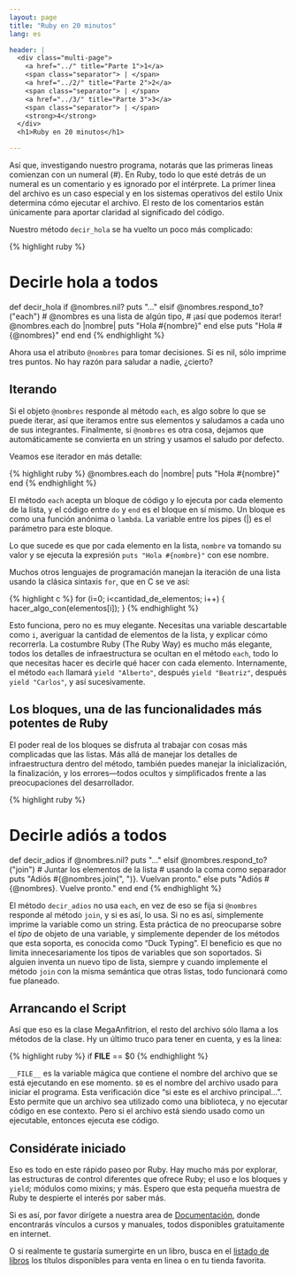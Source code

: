 ```yaml
---
layout: page
title: "Ruby en 20 minutos"
lang: es

header: |
  <div class="multi-page">
    <a href="../" title="Parte 1">1</a>
    <span class="separator"> | </span>
    <a href="../2/" title="Parte 2">2</a>
    <span class="separator"> | </span>
    <a href="../3/" title="Parte 3">3</a>
    <span class="separator"> | </span>
    <strong>4</strong>
  </div>
  <h1>Ruby en 20 minutos</h1>

---
```


Así que, investigando nuestro programa, notarás que las primeras lineas
comienzan con un numeral (#). En Ruby, todo lo que esté detrás de un
numeral es un comentario y es ignorado por el intérprete. La primer
linea del archivo es un caso especial y en los sistemas operativos del
estilo Unix determina cómo ejecutar el archivo. El resto de los
comentarios están únicamente para aportar claridad al significado del
código.

Nuestro método `decir_hola` se ha vuelto un poco más complicado:

{% highlight ruby %}
# Decirle hola a todos
def decir_hola
  if @nombres.nil?
    puts "..."
  elsif @nombres.respond_to?("each")
    # @nombres es una lista de algún tipo,
    # ¡así que podemos iterar!
    @nombres.each do |nombre|
      puts "Hola #{nombre}"
    end
  else
    puts "Hola #{@nombres}"
  end
end
{% endhighlight %}

Ahora usa el atributo `@nombres` para tomar decisiones. Si es nil, sólo
imprime tres puntos. No hay razón para saludar a nadie, ¿cierto?

## Iterando

Si el objeto `@nombres` responde al método `each`, es algo sobre lo que
se puede iterar, así que iteramos entre sus elementos y saludamos a cada
uno de sus integrantes. Finalmente, si `@nombres` es otra cosa, dejamos
que automáticamente se convierta en un string y usamos el saludo por
defecto.

Veamos ese iterador en más detalle:

{% highlight ruby %}
@nombres.each do |nombre|
  puts "Hola #{nombre}"
end
{% endhighlight %}

El método `each` acepta un bloque de código y lo ejecuta por cada
elemento de la lista, y el código entre `do` y `end` es el bloque en sí
mismo. Un bloque es como una función anónima o `lambda`. La variable
entre los pipes (\|) es el parámetro para este bloque.

Lo que sucede es que por cada elemento en la lista, `nombre` va tomando
su valor y se ejecuta la expresión `puts "Hola #{nombre}"` con ese
nombre.

Muchos otros lenguajes de programación manejan la iteración de una lista
usando la clásica sintaxis `for`, que en C se ve así:

{% highlight c %}
for (i=0; i<cantidad_de_elementos; i++)
{
  hacer_algo_con(elementos[i]);
}
{% endhighlight %}

Esto funciona, pero no es muy elegante. Necesitas una variable
descartable como `i`, averiguar la cantidad de elementos de la lista, y
explicar cómo recorrerla. La costumbre Ruby (The Ruby Way) es mucho más
elegante, todos los detalles de infraestructura se ocultan en el método
`each`, todo lo que necesitas hacer es decirle qué hacer con cada
elemento. Internamente, el método `each` llamará `yield "Alberto"`,
después `yield "Beatriz"`, después `yield "Carlos"`, y así
sucesivamente.

## Los bloques, una de las funcionalidades más potentes de Ruby

El poder real de los bloques se disfruta al trabajar con cosas más
complicadas que las listas. Más allá de manejar los detalles de
infraestructura dentro del método, también puedes manejar la
inicialización, la finalización, y los errores—todos ocultos y
simplificados frente a las preocupaciones del desarrollador.

{% highlight ruby %}
# Decirle adiós a todos
def decir_adios
  if @nombres.nil?
    puts "..."
  elsif @nombres.respond_to?("join")
    # Juntar los elementos de la lista
    # usando la coma como separador
    puts "Adiós #{@nombres.join(", ")}. Vuelvan pronto."
  else
    puts "Adiós #{@nombres}. Vuelve pronto."
  end
end
{% endhighlight %}

El método `decir_adios` no usa `each`, en vez de eso se fija si
`@nombres` responde al método `join`, y si es así, lo usa. Si no es así,
simplemente imprime la variable como un string. Esta práctica de no
preocuparse sobre el *tipo* de objeto de una variable, y simplemente
depender de los métodos que esta soporta, es conocida como “Duck
Typing”. El beneficio es que no limita innecesariamente los tipos de
variables que son soportados. Si alguien inventa un nuevo tipo de lista,
siempre y cuando implemente el método `join` con la misma semántica que
otras listas, todo funcionará como fue planeado.

## Arrancando el Script

Así que eso es la clase MegaAnfitrion, el resto del archivo sólo llama a
los métodos de la clase. Hy un último truco para tener en cuenta, y es
la linea:

{% highlight ruby %}
if __FILE__ == $0
{% endhighlight %}

`__FILE__` es la variable mágica que contiene el nombre del archivo que
se está ejecutando en ese momento. `$0` es el nombre del archivo usado
para iniciar el programa. Esta verificación dice “si este es el archivo
principal…”. Esto permite que un archivo sea utilizado como una
biblioteca, y no ejecutar código en ese contexto. Pero si el archivo
está siendo usado como un ejecutable, entonces ejecuta ese código.

## Considérate iniciado

Eso es todo en este rápido paseo por Ruby. Hay mucho más por explorar,
las estructuras de control diferentes que ofrece Ruby; el uso e los
bloques y `yield`; módulos como mixins; y más. Espero que esta pequeña
muestra de Ruby te despierte el interés por saber más.

Si es así, por favor dirígete a nuestra area de
[Documentación](/es/documentation/), donde encontrarás vínculos a cursos
y manuales, todos disponibles gratuitamente en internet.

O si realmente te gustaría sumergirte en un libro, busca en el [listado
de libros][1] los títulos disponibles para venta en linea o en tu tienda
favorita.



[1]: http://www.ruby-doc.org/bookstore
